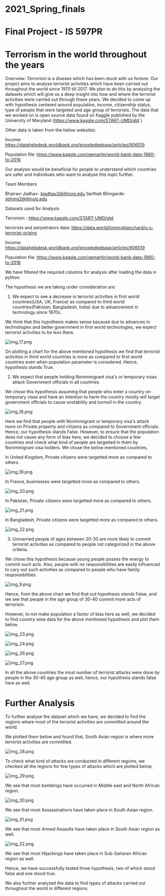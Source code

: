 # 2021_Spring_finals

# Final Project - IS 597PR
# Terrorism in the world throughout the years


Overview: 
Terrorism is a disease which has been stuck with us forever. Our project aims to analyse terrorist activities which have been carried out throughout the world since 1970 till 2017. 
We plan to do this by analysing the datasets which will give us a deep insight into how and where the terrorist activities were carried out through these years. We decided to come up with hypothesis centered around population, income, citizenship status, type of people that were targeted and age group of terrorists. 
The data that we worked on is open source data found on Kaggle published by the University of Maryland (https://www.kaggle.com/START-UMD/gtd ). 

Other data is taken from the below websites:

Income: https://datahelpdesk.worldbank.org/knowledgebase/articles/906519

Population file: https://www.kaggle.com/gemartin/world-bank-data-1960-to-2016

Our analysis would be beneficial for people to understand which countries are safer and individuals who want to analyse this topic further.

Team Members

Bhairavi Jadhav- bjadhav2@illinois.edu
Sarthak Bhingarde- sbhing2@illinois.edu

Datasets used for Analysis

Terrorism : https://www.kaggle.com/START-UMD/gtd

terrorists and perpetrators data: https://data.world/tommyblanchard/u-s-terrorist-origins

Income: https://datahelpdesk.worldbank.org/knowledgebase/articles/906519

Population file: https://www.kaggle.com/gemartin/world-bank-data-1960-to-2016

We have filtered the required columns for analysis after loading the data in python.


The hypothesis we are taking under consideration are:

1)	We expect to see a decrease in terrorist activities in first world countries(USA, UK, France) as compared to third world countries(Pakistan, Bangladesh, India) due to advancement in technology since 1970s.

We think that this hypothesis makes sense because due to advances in technologies and better government in first world technologies, we expect terrorist activities to be less there.
      

![img_17.png](img_17.png)

On plotting a chart for the above mentioned hypothesis we find that terrorist activities in third world countries is more as compared to first world countries even when population parameter is considered. Hence, hypothesis stands True.

2)	We expect that people holding Nonimmigrant visa's or temporary visas attack Government officials in all countries

We chose this hypothesis assuming that people who enter a country on temporary visas and have an intention to harm the country mostly will target government officials to cause unstability and turmoil in the country.
      
![img_18.png](img_18.png)

Here we find that people with Nonimmigrant or temporary visa's attack more on Private property and citizens as compared to Government officials. Hence, our hypothesis stands False.
However, to ensure that the population does not cause any form of bias here, we decided to choose a few countries and check what kind of people are targetted in them by Nonimmigrant visa holders.
We chose the below mentioned countries,

In United Kingdom, Private citizens were targetted more as compared to others.

![img_19.png](img_19.png)

In France, businesses were targetted mroe as compared to others.

![img_20.png](img_20.png)

In Pakistan, Private citizens were targetted more as compared to others.

![img_21.png](img_21.png)

In Bangladesh, Private citizens were targetted more as compared to others.

![img_22.png](img_22.png)


3)	Unmarried people of ages between 20-30 are more likely to commit terrorist activities as compared to people not categorized in the above criteria.

We chose this hypothesis because young people posses the energy to commit such acts. Also, people with no responsibilities are easily influenced to cary out such activities as compared to people who have family responsibilities.

![img_9.png](img_9.png)

Hence, from the above chart we find that out hypothesis stands False, and we see that people in the age group of 30-40 commit more acts of terrorism.

However, to not make population a factor of bias here as well, we decided to find country wise data for the above mentioned hypothesis and plot them below.

![img_23.png](img_23.png)

![img_24.png](img_24.png)

![img_26.png](img_26.png)

![img_27.png](img_27.png)

In all the above countries the most number of terrorist attacks were done by people in the 30-40 age group as well, hence, our hypothesis stands false here as well.

# Further Analysis

To further analyse the dataset which we have, we decided to find the regions where most of the terrorist activities are committed around the world.

We plotted them below and found that, South Asian region is where more terrorist activities are committed.

![img_28.png](img_28.png)

To check what kind of attacks are conducted in different regions, we checked all the regions for few types of attacks which are plotted below,

![img_29.png](img_29.png)

We see that most bombings have occurred in Middle east and North African region.


![img_30.png](img_30.png)

We see that most Assassinations have taken place in South Asian region.


![img_31.png](img_31.png)

We see that most Armed Assaults have taken place in South Asian region as well. 


![img_32.png](img_32.png)


We see that most Hijackings have taken place in Sub-Saharan African region as well. 


Hence, we have successfully tested three hypothesis, two of which stood false and one stood true.

We also further analyzed the data to find types of attacks carried out throughout the world in different regions.
